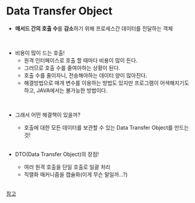 # Data Transfer Object
- **메서드 간의 호출 수**를 **감소**하기 위해 프로세스간 데이터를 전달하는 객체

<br>

- 비용이 많이 드는 호출!
  - 원격 인터페이스로 호출 할 때마다 비용이 많이 든다.
  - 그러므로 호출 수를 줄여아하는 상황이 된다.
  - 호출 수를 줄이자니, 전송해야하는 데이터 양이 많아진다.
  - 해결방법으로 매개 변수를 이용하는 방법도 있지만 프로그램이 어색해지기도 하고, JAVA에서는 불가능한 방법이다.
  
<br>

- 그래서 어떤 해결책이 있을까?
  - 호출에 대한 모든 데이터를 보관할 수 있는 Data Transfer Object를 만드는 것!
  
  <br>
  
- DTO(Data Transfer Object)의 장점!
  - 여러 원격 호출을 단일 호출로 일괄 처리
  - 직렬화 매커니즘을 캡슐화(이게 무슨 말일까...?)
  
  <br>
  
[참고](https://martinfowler.com/eaaCatalog/dataTransferObject.html)
